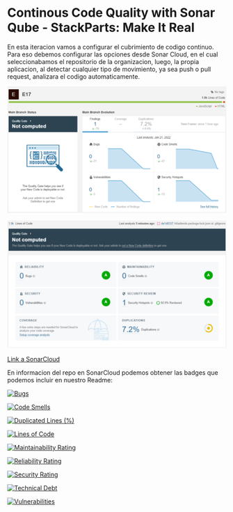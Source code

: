 # Continous Code Quality with Sonar Qube - StackParts: Make It Real

En esta iteracion vamos a configurar el cubrimiento de codigo continuo. Para eso debemos configurar las opciones desde Sonar Cloud, en el cual seleccionabamos el repositorio de la organizacion, luego, la propia aplicacion, al detectar cualquier tipo de movimiento, ya sea push o pull request, analizara el codigo automaticamente.

![](Images/Cap1Sonar.png)

![](Images/Cap2Sonar.png)

[Link a SonarCloud](https://sonarcloud.io/project/overview?id=SyTW-2122_E17)

En informacion del repo en SonarCloud podemos obtener las badges que podemos incluir en nuestro Readme:

[![Bugs](https://sonarcloud.io/api/project_badges/measure?project=SyTW-2122_E17&metric=bugs)](https://sonarcloud.io/summary/new_code?id=SyTW-2122_E17)

[![Code Smells](https://sonarcloud.io/api/project_badges/measure?project=SyTW-2122_E17&metric=code_smells)](https://sonarcloud.io/summary/new_code?id=SyTW-2122_E17)

[![Duplicated Lines (%)](https://sonarcloud.io/api/project_badges/measure?project=SyTW-2122_E17&metric=duplicated_lines_density)](https://sonarcloud.io/summary/new_code?id=SyTW-2122_E17)

[![Lines of Code](https://sonarcloud.io/api/project_badges/measure?project=SyTW-2122_E17&metric=ncloc)](https://sonarcloud.io/summary/new_code?id=SyTW-2122_E17)

[![Maintainability Rating](https://sonarcloud.io/api/project_badges/measure?project=SyTW-2122_E17&metric=sqale_rating)](https://sonarcloud.io/summary/new_code?id=SyTW-2122_E17)

[![Reliability Rating](https://sonarcloud.io/api/project_badges/measure?project=SyTW-2122_E17&metric=reliability_rating)](https://sonarcloud.io/summary/new_code?id=SyTW-2122_E17)

[![Security Rating](https://sonarcloud.io/api/project_badges/measure?project=SyTW-2122_E17&metric=security_rating)](https://sonarcloud.io/summary/new_code?id=SyTW-2122_E17)

[![Technical Debt](https://sonarcloud.io/api/project_badges/measure?project=SyTW-2122_E17&metric=sqale_index)](https://sonarcloud.io/summary/new_code?id=SyTW-2122_E17)

[![Vulnerabilities](https://sonarcloud.io/api/project_badges/measure?project=SyTW-2122_E17&metric=vulnerabilities)](https://sonarcloud.io/summary/new_code?id=SyTW-2122_E17)